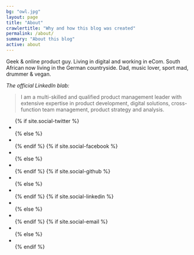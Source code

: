 ```yaml
---
bg: "owl.jpg"
layout: page
title: "About"
crawlertitle: "Why and how this blog was created"
permalink: /about/
summary: "About this blog"
active: about
---
```


Geek & online product guy. Living in digital and working in eCom. South African now living in the German countryside. Dad, music lover, sport mad, drummer & vegan.

*The official LinkedIn blab:*

> I am a multi-skilled and qualified product management leader with extensive expertise in product development, digital solutions, cross-function team management, product strategy and analysis.

  <ul>
        {% if site.social-twitter %}
          <li><a href="https://twitter.com/{{ site.social-twitter }}" target="_blank"><i class="fa fa-twitter" aria-hidden="true"></i></a></li>
        {% else %}
          <li><a href="https://twitter.com/artemsheludko_" target="_blank"><i class="fa fa-twitter" aria-hidden="true"></i></a></li>
        {% endif %}
        {% if site.social-facebook %}
          <li><a href="https://facebook.com/{{ site.social-facebook }}" target="_blank"><i class="fa fa-facebook" aria-hidden="true"></i></a></li>
        {% else %}
          <li><a href="https://facebook.com/" target="_blank"><i class="fa fa-facebook" aria-hidden="true"></i></a></li>
        {% endif %}
        {% if site.social-github %}
          <li class="github"><a href="http://github.com/{{site.social-github}}" target="_blank"><i class="fa fa-github"></i></a></li>
        {% else %}
          <li class="github"><a href="http://github.com/" target="_blank"><i class="fa fa-github" aria-hidden="true"></i></a></li>
        {% endif %}
        {% if site.social-linkedin %}
          <li class="linkedin"><a href="https://in.linkedin.com/in/{{site.social-linkedin}}" target="_blank"><i class="fa fa-linkedin"></i></a></li>
        {% else %}
          <li class="linkedin"><a href="https://in.linkedin.com/" target="_blank"><i class="fa fa-linkedin" aria-hidden="true"></i></a></li>
        {% endif %}
        {% if site.social-email %}
          <li class="email"><a href="mailto:{{site.social-email}}"><i class="fa fa-envelope-o"></i></a></li>
        {% else %}
          <li class="email"><a href="mailto:example.david@blog.com"><i class="fa fa-envelope-o" aria-hidden="true"></i></a></li>
        {% endif %}
      </ul>




